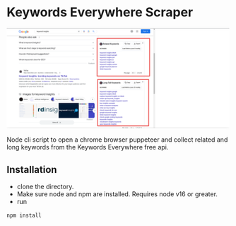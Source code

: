 
# Keywords Everywhere Scraper

![Annotated Example](./annotely_image(1).png)

Node cli script to open a chrome browser puppeteer and collect related and long keywords from the Keywords Everywhere free api.

## Installation

- clone the directory.
- Make sure node and npm are installed. Requires node v16 or greater.
- run 
```
npm install
```